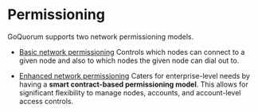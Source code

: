 # Permissioning

GoQuorum supports two network permissioning models.

* [Basic network permissioning](BasicNetworkPermissions.md)
    Controls which nodes can connect to a given node and also to which nodes the given node can dial out to.

* [Enhanced network permissioning](Enhanced/EnhancedPermissionsOverview.md)
    Caters for enterprise-level needs by having a **smart contract-based permissioning model**. This allows
    for significant flexibility to manage nodes, accounts, and account-level access controls.
